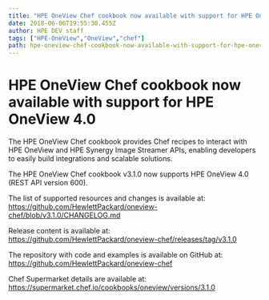 ```yaml
---
title: "HPE OneView Chef cookbook now available with support for HPE OneView 4.0"
date: 2018-06-06T19:55:30.455Z
author: HPE DEV staff 
tags: ["HPE-OneView","OneView","chef"]
path: hpe-oneview-chef-cookbook-now-available-with-support-for-hpe-oneview-40
---
```

# HPE OneView Chef cookbook now available with support for HPE OneView 4.0

The HPE OneView Chef cookbook provides Chef recipes to interact with HPE OneView and HPE Synergy Image Streamer APIs, enabling developers to easily build integrations and scalable solutions.

The HPE OneView Chef cookbook v3.1.0 now supports HPE OneView 4.0 (REST API version 600).

The list of supported resources and changes is available at: <https://github.com/HewlettPackard/oneview-chef/blob/v3.1.0/CHANGELOG.md>

Release content is available at: <https://github.com/HewlettPackard/oneview-chef/releases/tag/v3.1.0>

The repository with code and examples is available on GitHub at: <https://github.com/HewlettPackard/oneview-chef>

Chef Supermarket details are available at: <https://supermarket.chef.io/cookbooks/oneview/versions/3.1.0>
